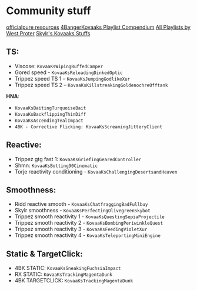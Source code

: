 # **Community stuff**

[officialpure resources](https://github.com/officialpure/Resources/blob/main/Sharecodes.md)
[4BangerKovaaks Playlist Compendium](https://docs.google.com/spreadsheets/d/1pDKiviydpzZz0hEkHt2b3oUruWW_SBPF_w6enxrB_E0/edit#gid=0)
[All Playlists by West Proter](https://docs.google.com/spreadsheets/d/1E8QnExIHykbU0ApgDJEkFI1nxBm1sxRFM6LOOk6RxF8/edit#gid=0)
[Skylr's Kovaaks Stuffs](https://www.dropbox.com/sh/44gu6yjvnr8m22t/AACJeZEKBAkR_VbmEinFUbzTa?dl=0)

## **TS**:

* Viscose: `KovaaKsWipingBuffedCamper`
* Gored speed - `KovaaKsReloadingDinkedOptic`
* Trippez speed TS 1 – `KovaaKsJumpingGodlikeXur`
* Trippez speed TS 2 – `KovaaKsKillstreakingGoldenochreOfftank`

__HNA__:
* `KovaaKsBaitingTurquoiseBait`
* `KovaaKsBackflippingThinDiff`
* `KovaaKsAscendingTealImpact`
* `4BK - Corrective Flicking: KovaaKsScreamingJitteryClient`

## **Reactive:**
* Trippez gtg fast 1: `KovaaKsGriefingGearedController`
* Shmn: `KovaaKsBotting90Cinematic`
* Torje reactivity conditioning - `KovaaKsChallengingDesertsandHeaven`

## **Smoothness:**

* Ridd reactive smooth - `KovaaKsChatfraggingBadFullbuy`
* Skylr smoothness - `KovaaKsPerfectingOlivegreenSkybot`
* Trippez smooth reactivity 1 - `KovaaKsQuestingSepiaProjectile`
* Trippez smooth reactivity 2 - `KovaaKsBombingPeriwinkleQuest`
* Trippez smooth reactivity 3 - `KovaaKsFeedingVioletXur`
* Trippez smooth reactivity 4 - `KovaaKsTeleportingMiniEngine`


## **Static & TargetClick:**

* 4BK STATIC: `KovaaKsSneakingFuchsiaImpact`
* RX STATIC: `KovaaKsTrackingMagentaDunk`
* 4BK TARGETCLICK: `KovaaKsTrackingMagentaDunk`
